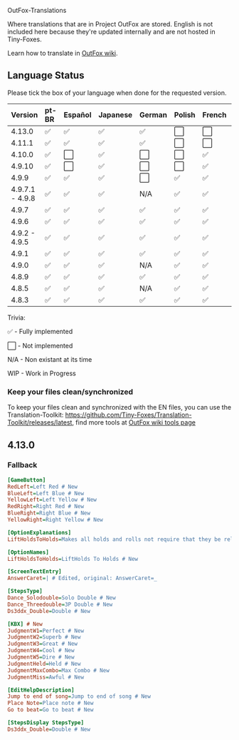 OutFox-Translations

Where translations that are in Project OutFox are stored. English is not included here because they're updated internally and are not hosted in Tiny-Foxes.

Learn how to translate in [OutFox wiki](https://outfox.wiki/dev/translation/).
## Language Status

Please tick the box of your language when done for the requested version.

Version | pt-BR | Español | Japanese | German | Polish | French | Italian | Hebrew | Slovak | Czech | Simplified Chinese
:------------ | :------------- | :------------- | :------------- | :------------- | :------------- | :------------- | :------------- | :------------- | :------------- | :------------- | :-------------
4.13.0 | ✅ | ✅ | ✅ | ✅ | ⬜️ | ⬜️ | ⬜️ | ⬜️ | ⬜️ | ⬜️ | ✅
4.11.1 | ✅ | ✅ | ✅ | ✅ | ⬜️ | ⬜️ | ⬜️ | ⬜️ | ⬜️ | ⬜️ | ⬜️
4.10.0 | ✅ | ⬜️ | ✅ | ⬜ | ⬜️ | ✅ | ⬜️ | ⬜️ | ⬜️ | ⬜️ | ✅
4.9.10 | ✅ | ⬜️ | ✅ | ⬜️ | ⬜️ | ✅ | ⬜️ | ⬜️ | ⬜️ | ⬜️ | ✅
4.9.9 | ✅ | ✅ | ✅ | ⬜️ | ✅ | ✅ | ⬜️ | ⬜️ | ⬜️ | ⬜️ | ✅
4.9.7.1 - 4.9.8 | ✅ | ✅ | ✅ | N/A | ✅ | ✅ | N/A | ✅ | N/A  | N/A | ✅
4.9.7 | ✅ | ✅ | ✅ | ✅ | ✅ | ✅ | WIP | ✅ | WIP  | WIP | N/A
4.9.6 | ✅ | ✅ | ✅ | ✅ | ✅ | ✅ | N/A | ✅ | N/A | N/A | N/A
4.9.2 - 4.9.5 | ✅ | ✅ | ✅ | ✅ | ✅ | ✅ | N/A | ✅ | N/A | N/A | N/A
4.9.1 | ✅ | ✅ | ✅ | ✅| ✅| ✅| N/A | ✅ | N/A | N/A | N/A
4.9.0 | ✅ | ✅ | ✅ | N/A| ✅| ✅| N/A | N/A | N/A | N/A | N/A
4.8.9 | ✅ | ✅ | ✅ | ✅| ✅| ✅| N/A | N/A | N/A | N/A | N/A
4.8.5 | ✅ | ✅ | ✅ | N/A| ✅| ✅| N/A | N/A | N/A | N/A | N/A
4.8.3 | ✅ | ✅ | ✅ | ✅| ✅| ✅| N/A | N/A | N/A | N/A | N/A

Trivia: 

✅ - Fully implemented

⬜️ - Not implemented

N/A - Non existant at its time

WIP - Work in Progress
<!--- This is a comment that won't appear in the readme.

1. Here are the emojis that you can add to tell if your language is done or not. 
    Done: ✅ 
    Not Done: ⬜️ 
    Non applicable: N/A 
    Work in Progress: WIP

2. If you aren't part of OutFox Team, DO NOT change table formatting without asking for confirmation.
--->

### Keep your files clean/synchronized 

To keep your files clean and synchronized with the EN files, you can use the Translation-Toolkit: https://github.com/Tiny-Foxes/Translation-Toolkit/releases/latest, find more tools at [OutFox wiki tools page](https://outfox.wiki/dev/translation/#tools-and-practices)

## 4.13.0

### Fallback
```ini
[GameButton]
RedLeft=Left Red # New
BlueLeft=Left Blue # New
YellowLeft=Left Yellow # New
RedRight=Right Red # New
BlueRight=Right Blue # New
YellowRight=Right Yellow # New

[OptionExplanations]
LiftHoldsToHolds=Makes all holds and rolls not require that they be released when they end. # New

[OptionNames]
LiftHoldsToHolds=LiftHolds To Holds # New

[ScreenTextEntry]
AnswerCaret=| # Edited, original: AnswerCaret=_

[StepsType]
Dance_Solodouble=Solo Double # New
Dance_Threedouble=3P Double # New
Ds3ddx_Double=Double # New

[KBX] # New
JudgmentW1=Perfect # New
JudgmentW2=Superb # New
JudgmentW3=Great # New
JudgmentW4=Cool # New
JudgmentW5=Dire # New
JudgmentHeld=Held # New
JudgmentMaxCombo=Max Combo # New
JudgmentMiss=Awful # New

[EditHelpDescription]
Jump to end of song=Jump to end of song # New
Place Note=Place note # New
Go to beat=Go to beat # New

[StepsDisplay StepsType]
Ds3ddx_Double=Double # New
```
